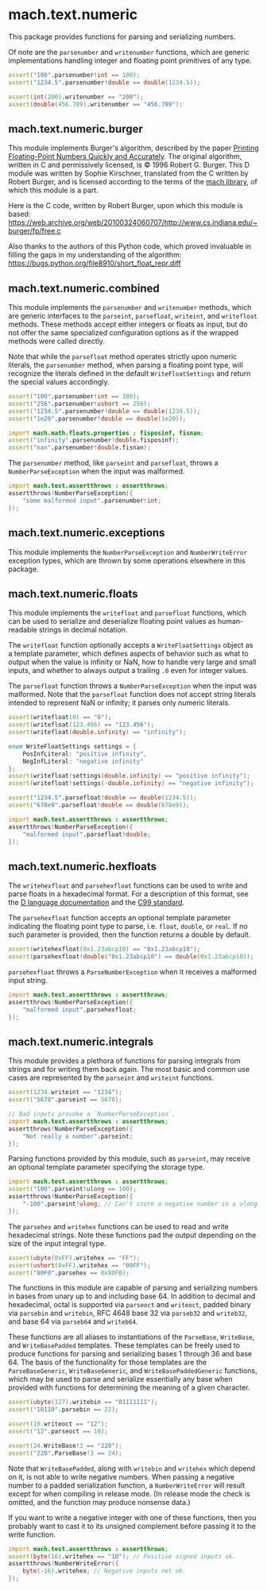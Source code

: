 # mach.text.numeric


This package provides functions for parsing and serializing numbers.

Of note are the `parsenumber` and `writenumber` functions, which are
generic implementations handling integer and floating point primitives of
any type.

``` D
assert("100".parsenumber!int == 100);
assert("1234.5".parsenumber!double == double(1234.5));
```

``` D
assert(int(200).writenumber == "200");
assert(double(456.789).writenumber == "456.789");
```


## mach.text.numeric.burger


This module implements Burger's algorithm, described by the paper
[Printing Floating-Point Numbers Quickly and Accurately](http://citeseerx.ist.psu.edu/viewdoc/download?doi=10.1.1.67.4438&rep=rep1&type=pdf).
The original algorithm, written in C and permissively licensed, is © 1996
Robert G. Burger.
This D module was written by Sophie Kirschner, translated from the C written by
Robert Burger, and is licensed according to the terms of the
[mach library](https://github.com/pineapplemachine/mach.d),
of which this module is a part.

Here is the C code, written by Robert Burger, upon which this module is based:
https://web.archive.org/web/20100324060707/http://www.cs.indiana.edu/~burger/fp/free.c

Also thanks to the authors of this Python code, which proved invaluable in
filling the gaps in my understanding of the algorithm:
https://bugs.python.org/file8910/short_float_repr.diff


## mach.text.numeric.combined


This module implements the `parsenumber` and `writenumber` methods, which are
generic interfaces to the `parseint`, `parsefloat`, `writeint`, and `writefloat`
methods.
These methods accept either integers or floats as input, but do not offer the
same specialized configuration options as if the wrapped methods were called
directly.

Note that while the `parsefloat` method operates strictly upon numeric literals,
the `parsenumber` method, when parsing a floating point type, will recognize
the literals defined in the default `WriteFloatSettings` and return the special
values accordingly.

``` D
assert("100".parsenumber!int == 100);
assert("256".parsenumber!ushort == 256);
assert("1234.5".parsenumber!double == double(1234.5));
assert("1e20".parsenumber!double == double(1e20));
```

``` D
import mach.math.floats.properties : fisposinf, fisnan;
assert("infinity".parsenumber!double.fisposinf);
assert("nan".parsenumber!double.fisnan);
```


The `parsenumber` method, like `parseint` and `parsefloat`, throws a
`NumberParseException` when the input was malformed.

``` D
import mach.test.assertthrows : assertthrows;
assertthrows!NumberParseException({
    "some malformed input".parsenumber!int;
});
```


## mach.text.numeric.exceptions


This module implements the `NumberParseException` and `NumberWriteError`
exception types, which are thrown by some operations elsewhere in this package.


## mach.text.numeric.floats


This module implements the `writefloat` and `parsefloat` functions, which can
be used to serialize and deserialize floating point values as human-readable
strings in decimal notation.

The `writefloat` function optionally accepts a `WriteFloatSettings` object
as a template parameter, which defines aspects of behavior such as what to
output when the value is infinity or NaN, how to handle very large and
small inputs, and whether to always output a trailing `.0` even for integer
values.

The `parsefloat` function throws a `NumberParseException` when the input was
malformed.
Note that the `parsefloat` function does not accept string literals intended
to represent NaN or infinity; it parses only numeric literals.

``` D
assert(writefloat(0) == "0");
assert(writefloat(123.456) == "123.456");
assert(writefloat(double.infinity) == "infinity");
```

``` D
enum WriteFloatSettings settings = {
    PosInfLiteral: "positive infinity",
    NegInfLiteral: "negative infinity"
};
assert(writefloat!settings(double.infinity) == "positive infinity");
assert(writefloat!settings(-double.infinity) == "negative infinity");
```

``` D
assert("1234.5".parsefloat!double == double(1234.5));
assert("678e9".parsefloat!double == double(678e9));
```

``` D
import mach.test.assertthrows : assertthrows;
assertthrows!NumberParseException({
    "malformed input".parsefloat!double;
});
```


## mach.text.numeric.hexfloats


The `writehexfloat` and `parsehexfloat` functions can be used to write and
parse floats in a hexadecimal format.
For a description of this format, see the
[D language documentation](https://dlang.org/spec/lex.html#floatliteral)
and the [C99 standard](http://c0x.coding-guidelines.com/6.4.4.2.html).

The `parsehexfloat` function accepts an optional template parameter indicating
the floating point type to parse, i.e. `float`, `double`, or `real`.
If no such parameter is provided, then the function returns a double by default.

``` D
assert(writehexfloat(0x1.23abcp10) == "0x1.23abcp10");
assert(parsehexfloat!double("0x1.23abcp10") == double(0x1.23abcp10));
```


`parsehexfloat` throws a `ParseNumberException` when it receives a malformed
input string.

``` D
import mach.test.assertthrows : assertthrows;
assertthrows!NumberParseException({
    "malformed input".parsehexfloat;
});
```


## mach.text.numeric.integrals


This module provides a plethora of functions for parsing integrals from strings
and for writing them back again.
The most basic and common use cases are represented by the `parseint` and
`writeint` functions.

``` D
assert(1234.writeint == "1234");
assert("5678".parseint == 5678);
```

``` D
// Bad inputs provoke a `NumberParseException`.
import mach.test.assertthrows : assertthrows;
assertthrows!NumberParseException({
    "Not really a number".parseint;
});
```


Parsing functions provided by this module, such as `parseint`, may receive an
optional template parameter specifying the storage type.

``` D
import mach.test.assertthrows : assertthrows;
assert("100".parseint!ulong == 100);
assertthrows!NumberParseException({
    "-100".parseint!ulong; // Can't store a negative number in a ulong!
});
```


The `parsehex` and `writehex` functions can be used to read and write
hexadecimal strings.
Note these functions pad the output depending on the size of the input integral
type.

``` D
assert(ubyte(0xFF).writehex == "FF");
assert(ushort(0xFF).writehex == "00FF");
assert("80F0".parsehex == 0x80F0);
```


The functions in this module are capable of parsing and serializing numbers in
bases from unary up to and including base 64.
In addition to decimal and hexadecimal,
octal is supported via `parseoct` and `writeoct`,
padded binary via `parsebin` and `writebin`,
RFC 4648 base 32 via `parseb32` and `writeb32`,
and base 64 via `parseb64` and `writeb64`.

These functions are all aliases to instantiations of the `ParseBase`,
`WriteBase`, and `WriteBasePadded` templates.
These templates can be freely used to produce functions for parsing and
serializing bases 1 through 36 and base 64.
The basis of the functionality for those templates are the `ParseBaseGeneric`,
`WriteBaseGeneric`, and `WriteBasePaddedGeneric` functions, which may be used
to parse and serialize essentially any base when provided with functions for
determining the meaning of a given character.

``` D
assert(ubyte(127).writebin == "01111111");
assert("10110".parsebin == 22);
```

``` D
assert(10.writeoct == "12");
assert("12".parseoct == 10);
```

``` D
assert(24.WriteBase!3 == "220");
assert("220".ParseBase!3 == 24);
```


Note that `WriteBasePadded`, along with `writebin` and `writehex` which depend
on it, is not able to write negative numbers. When passing a negative number
to a padded serialization function, a `NumberWriteError` will result except
for when compiling in release mode. (In release mode the check is omitted, and
the function may produce nonsense data.)

If you want to write a negative integer with one of these functions, then
you probably want to cast it to its unsigned complement before passing it
to the write function.

``` D
import mach.test.assertthrows : assertthrows;
assert(byte(16).writehex == "10"); // Positive signed inputs ok.
assertthrows!NumberWriteError({
    byte(-16).writehex; // Negative inputs not ok.
});
```


